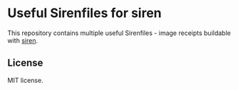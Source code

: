 # Useful Sirenfiles for siren

This repository contains multiple useful Sirenfiles - image receipts buildable with [siren](https://github.com/LEW21/siren).

## License
MIT license.
